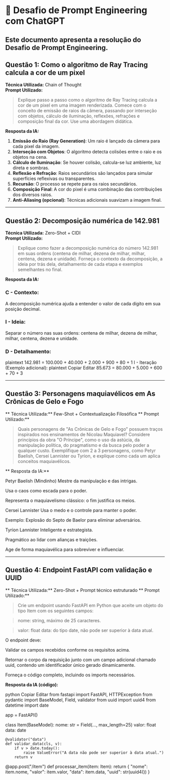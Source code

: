 # 🧠 Desafio de Prompt Engineering com ChatGPT

Este documento apresenta a resolução do **Desafio de Prompt Engineering**.
---

## Questão 1: Como o algoritmo de Ray Tracing calcula a cor de um pixel

**Técnica Utilizada:** Chain of Thought  
**Prompt Utilizado:**

> Explique passo a passo como o algoritmo de Ray Tracing calcula a cor de um pixel em uma imagem renderizada. Comece com o conceito de emissão de raios da câmera, passando por interseção com objetos, cálculo de iluminação, reflexões, refrações e composição final da cor. Use uma abordagem didática.

**Resposta da IA:**

1. **Emissão do Raio (Ray Generation)**: Um raio é lançado da câmera para cada pixel da imagem.
2. **Interseção com Objetos**: O algoritmo detecta colisões entre o raio e os objetos na cena.
3. **Cálculo de Iluminação**: Se houver colisão, calcula-se luz ambiente, luz direta e sombras.
4. **Reflexão e Refração**: Raios secundários são lançados para simular superfícies reflexivas ou transparentes.
5. **Recursão**: O processo se repete para os raios secundários.
6. **Composição Final**: A cor do pixel é uma combinação das contribuições dos diversos raios.
7. **Anti-Aliasing (opcional)**: Técnicas adicionais suavizam a imagem final.

---

## Questão 2: Decomposição numérica de 142.981

**Técnica Utilizada:** Zero-Shot + CIDI  
**Prompt Utilizado:**

> Explique como fazer a decomposição numérica do número 142.981 em suas ordens (centena de milhar, dezena de milhar, milhar, centena, dezena e unidade). Forneça o contexto da decomposição, a ideia por trás dela, detalhamento de cada etapa e exemplos semelhantes no final.

**Resposta da IA:**

### C - Contexto:
A decomposição numérica ajuda a entender o valor de cada dígito em sua posição decimal.

### I - Ideia:
Separar o número nas suas ordens: centena de milhar, dezena de milhar, milhar, centena, dezena e unidade.

### D - Detalhamento:
plaintext
142.981 = 100.000 + 40.000 + 2.000 + 900 + 80 + 1
I - Iteração (Exemplo adicional):
plaintext
Copiar
Editar
85.673 = 80.000 + 5.000 + 600 + 70 + 3

---

## Questão 3: Personagens maquiavélicos em As Crônicas de Gelo e Fogo

** Técnica Utilizada:** Few-Shot + Contextualização Filosófica
** Prompt Utilizado:**

> Quais personagens de "As Crônicas de Gelo e Fogo" possuem traços inspirados nos ensinamentos de Nicolau Maquiavel? Considere princípios da obra "O Príncipe", como o uso da astúcia, da manipulação política, do pragmatismo e da busca pelo poder a qualquer custo. Exemplifique com 2 a 3 personagens, como Petyr Baelish, Cersei Lannister ou Tyrion, e explique como cada um aplica conceitos maquiavélicos.

** Resposta da IA:**

Petyr Baelish (Mindinho)
Mestre da manipulação e das intrigas.

Usa o caos como escada para o poder.

Representa o maquiavelismo clássico: o fim justifica os meios.

Cersei Lannister
Usa o medo e o controle para manter o poder.

Exemplo: Explosão do Septo de Baelor para eliminar adversários.

Tyrion Lannister
Inteligente e estrategista.

Pragmático ao lidar com alianças e traições.

Age de forma maquiavélica para sobreviver e influenciar.

---

## Questão 4: Endpoint FastAPI com validação e UUID

** Técnica Utilizada:** Zero-Shot + Prompt técnico estruturado
** Prompt Utilizado:**

> Crie um endpoint usando FastAPI em Python que aceite um objeto do tipo Item com os seguintes campos:

> nome: string, máximo de 25 caracteres.

> valor: float
data: do tipo date, não pode ser superior à data atual.

O endpoint deve:

Validar os campos recebidos conforme os requisitos acima.

Retornar o corpo da requisição junto com um campo adicional chamado uuid, contendo um identificador único gerado dinamicamente.

Forneça o código completo, incluindo os imports necessários.

**Resposta da IA (código):**

python
Copiar
Editar
from fastapi import FastAPI, HTTPException
from pydantic import BaseModel, Field, validator
from uuid import uuid4
from datetime import date

app = FastAPI()

class Item(BaseModel):
    nome: str = Field(..., max_length=25)
    valor: float
    data: date

    @validator("data")
    def validar_data(cls, v):
        if v > date.today():
            raise ValueError("A data não pode ser superior à data atual.")
        return v

@app.post("/item")
def processar_item(item: Item):
    return {
        "nome": item.nome,
        "valor": item.valor,
        "data": item.data,
        "uuid": str(uuid4())
    }
